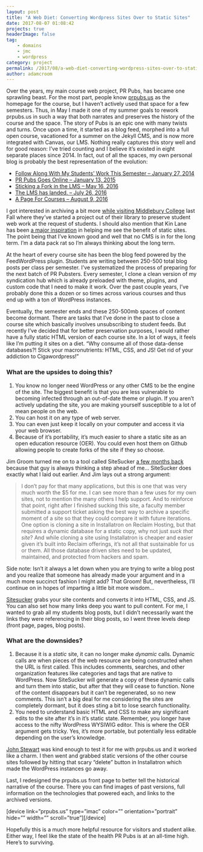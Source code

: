 ```yaml
---
layout: post
title: "A Web Diet: Converting Wordpress Sites Over to Static Sites"
date: 2017-08-07 01:08:42
projects: true
headerImage: false
tag:
    - domains
    - jmc
    - wordpress
category: project
permalink: /2017/08/a-web-diet-converting-wordpress-sites-over-to-static-sites
author: adamcroom
---
```


Over the years, my main course web project, PR Pubs, has became one sprawling beast. For the most part, people know [prpubs.us][1] as the homepage for the course, but I haven&#8217;t actively used that space for a few semesters. Thus, in May I made it one of my summer goals to rework prpubs.us in such a way that both narrates and preserves the history of the course and the space. The story of Pubs is an epic one with many twists and turns. Once upon a time, it started as a blog feed, morphed into a full open course, vacationed for a summer on the Jekyll CMS, and is now more integrated with Canvas, our LMS. Nothing really captures this story well and for good reason: I&#8217;ve tried counting and I believe it&#8217;s existed in eight separate places since 2014. In fact, out of all the spaces, my own personal blog is probably the best representation of the evolution:

  * [Follow Along With My Students&#8217; Work This Semester &#8211; January 27, 2014][2]
  * [PR Pubs Goes Online &#8211; January 13, 2015][3]
  * [Sticking a Fork in the LMS &#8211; May 16, 2016][4]
  * [The LMS has landed. &#8211; July 26, 2016][5]
  * [A Page For Courses &#8211; August 9, 2016][6]

I got interested in archiving a bit more [while visiting Middlebury College][7] last Fall where they&#8217;ve started a project out of their library to preserve student web work at the request of students. I should also mention that Kin Lane has been [a major inspiration][8] in helping me see the benefit of static sites. The point being that I&#8217;ve known good and well that no CMS is in for the long term. I&#8217;m a data pack rat so I&#8217;m always thinking about the long term.

At the heart of every course site has been the blog feed powered by the FeedWordPress plugin. Students are writing between 250-500 total blog posts per class per semester. I&#8217;ve systematized the process of preparing for the next batch of PR Pubsters. Every semester, I clone a clean version of my syndication hub which is already preloaded with theme, plugins, and custom code that I need to make it work. Over the past couple years, I&#8217;ve probably done this a dozen or so times across various courses and thus end up with a ton of WordPress instances.



Eventually, the semester ends and these 250-500mb spaces of content become dormant. There are tasks that I&#8217;ve done in the past to close a course site which basically involves unsubscribing to student feeds. But recently I&#8217;ve decided that for better preservation purposes, I would rather have a fully static HTML version of each course site. In a lot of ways, it feels like I&#8217;m putting it sites on a diet. &#8220;Why consume all of those data-dense databases?! Stick your macronutrients: HTML, CSS, and JS! Get rid of your addiction to Cigawordpress!&#8221;

### What are the upsides to doing this?

  1. You know no longer need WordPress or any other CMS to be the engine of the site. The biggest benefit is that you are less vulnerable to becoming infected through an out-of-date theme or plugin. If you aren&#8217;t actively updating the site, you are making yourself susceptible to a lot of mean people on the web.
  2. You can host it on any type of web server.
  3. You can even just keep it locally on your computer and access it via your web browser.
  4. Because of it&#8217;s portability, it&#8217;s much easier to share a static site as an open education resource (OER). You could even host them on Github allowing people to create forks of the site if they so choose.

Jim Groom turned me on to a tool called SiteSucker [a few months back][9] because that guy is always thinking a step ahead of me&#8230; SiteSucker does exactly what I laid out earlier. And Jim lays out a strong argument:

> I don’t pay for that many applications, but this is one that was very much worth the $5 for me. I can see more than a few uses for my own sites, not to mention the many others I help support. And to reinforce that point, right after I finished sucking this site, a faculty member submitted a support ticket asking the best way to archive a specific moment of a site so that they could compare it with future iterations. One option is cloning a site in Installatron on Reclaim Hosting, but that requires a dynamic database for a static copy, why not just _suck that site_? And while cloning a site using Installatron is cheaper and easier given it’s built into Reclaim offerings, it’s not all that sustainable for us or them. All those database driven sites need to be updated, maintained, and protected from hackers and spam.

Side note: Isn&#8217;t it always a let down when you are trying to write a blog post and you realize that someone has already made your argument and in a much more succinct fashion I might add? That Groom! But, nevertheless, I&#8217;ll continue on in hopes of imparting a little bit more wisdom&#8230;

[Sitesucker][10] grabs your site contents and converts it into HTML, CSS, and JS. You can also set how many links deep you want to pull content. For me, I wanted to grab all my students blog posts, but I didn&#8217;t necessarily want the links they were referencing in their blog posts, so I went three levels deep (front page, pages, blog posts).

### What are the downsides?

  1. Because it is a _static_ site, it can no longer make _dynamic_ calls. Dynamic calls are when pieces of the web resource are being constructed when the URL is first called. This includes comments, searches, and other organization features like categories and tags that are native to WordPress. Now SiteSucker will generate a copy of these dynamic calls and turn them into static, but after that they will cease to function. None of the content disappears but it can&#8217;t be regenerated, so no new comments. This isn&#8217;t a big deal for me considering the sites are completely dormant, but it does sting a bit to lose search functionality.
  2. You need to understand basic HTML and CSS to make any significant edits to the site after it&#8217;s in it&#8217;s static state. Remember, you longer have access to the nifty WordPress WYSIWIG editor. This is where the OER argument gets tricky. Yes, it&#8217;s more portable, but potentially less editable depending on the user&#8217;s knowledge.

[John Stewart][11] was kind enough to test it for me with prpubs.us and it worked like a charm. I then went and grabbed static versions of the other course sites followed by hitting that scary &#8220;delete&#8221; button in Installatron which made the WordPress instances go away.

Last, I redesigned the prpubs.us front page to better tell the historical narrative of the course. There you can find images of past versions, full information on the technologies that powered each, and links to the archived versions.

[device link=&#8221;prpubs.us&#8221; type=&#8221;imac&#8221; color=&#8221;&#8221; orientation=&#8221;portrait&#8221; hide=&#8221;&#8221; width=&#8221;&#8221; scroll=&#8221;true&#8221;][/device]

Hopefully this is a much more helpful resource for visitors and student alike. Either way, I feel like the state of the health PR Pubs is at an all-time high. Here&#8217;s to surviving.

 [1]: http://prpubs.us
 [2]: https://backup.adamcroom.com/2014/01/follow-along-with-my-students-work-this-semester/
 [3]: https://backup.adamcroom.com/2015/01/pr-pubs-goes-online/
 [4]: https://backup.adamcroom.com/2016/05/sticking-a-fork-in-the-lms/
 [5]: https://backup.adamcroom.com/2016/07/the-lms-has-landed/
 [6]: https://backup.adamcroom.com/2016/08/a-page-for-courses/
 [7]: https://backup.adamcroom.com/2016/09/its-the-middleburys/
 [8]: http://kinlane.com/2016/09/06/keeping-things-static-with-my-public-presence-to-reduce-security-friction/
 [9]: http://bavatuesdays.com/get-sitesucker-sucker/
 [10]: http://ricks-apps.com/osx/sitesucker/
 [11]: http://johnastewart.org

